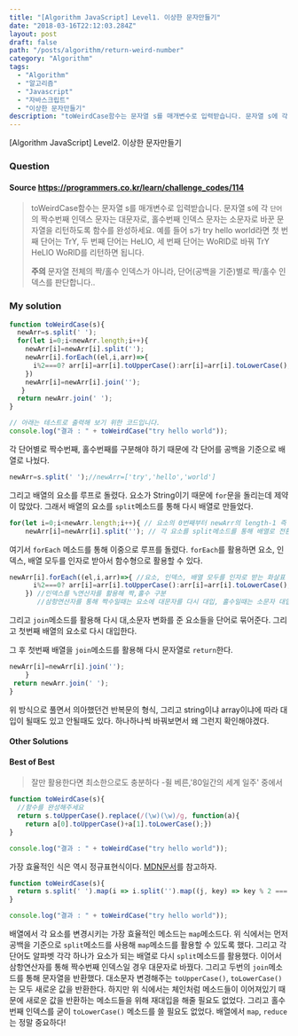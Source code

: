 ```yaml
---
title: "[Algorithm JavaScript] Level1. 이상한 문자만들기"
date: "2018-03-16T22:12:03.284Z"
layout: post
draft: false
path: "/posts/algorithm/return-weird-number"
category: "Algorithm"
tags:
  - "Algorithm"
  - "알고리즘"
  - "Javascript"
  - "자바스크립트"
  - "이상한 문자만들기"
description: "toWeirdCase함수는 문자열 s를 매개변수로 입력받습니다. 문자열 s에 각 `단어`의 짝수번째 인덱스 문자는 대문자로, 홀수번째 인덱스 문자는 소문자로 바꾼 문자열을 리턴하도록 함수를 완성하세요."
---
```


[Algorithm JavaScript] Level2. 이상한 문자만들기

### Question

#### Source https://programmers.co.kr/learn/challenge_codes/114

> toWeirdCase함수는 문자열 s를 매개변수로 입력받습니다.
> 문자열 s에 각 `단어`의 짝수번째 인덱스 문자는 대문자로, 홀수번째 인덱스 문자는 소문자로 바꾼 문자열을 리턴하도록 함수를 완성하세요.
> 예를 들어 s가 try hello world라면 첫 번째 단어는 TrY, 두 번째 단어는 HeLlO, 세 번째 단어는 WoRlD로 바꿔 TrY HeLlO WoRlD를 리턴하면 됩니다.
>
> **주의** 문자열 전체의 짝/홀수 인덱스가 아니라, 단어(공백을 기준)별로 짝/홀수 인덱스를 판단합니다..

### My solution

```javascript
function toWeirdCase(s){
  newArr=s.split(' ');
  for(let i=0;i<newArr.length;i++){
    newArr[i]=newArr[i].split('');
    newArr[i].forEach((el,i,arr)=>{
      i%2===0? arr[i]=arr[i].toUpperCase():arr[i]=arr[i].toLowerCase();
    })
    newArr[i]=newArr[i].join('');
   }
  return newArr.join(' ');
}

// 아래는 테스트로 출력해 보기 위한 코드입니다.
console.log("결과 : " + toWeirdCase("try hello world"));
```

각 단어별로 짝수번째, 홀수번째를 구분해야 하기 때문에 각 단어를 공백을 기준으로 배열로 나눴다.

```javascript
newArr=s.split(' ');//newArr=['try','hello','world']
```

그리고 배열의 요소를 루프로 돌렸다. 요소가 String이기 때문에 ```for```문을 돌리는데 제약이 많았다. 그래서 배열의 요소를 ```split```메소드를 통해 다시 배열로 만들었다.

```javascript
for(let i=0;i<newArr.length;i++){ // 요소의 0번째부터 newArr의 length-1 즉 2번째 요소까지 루프
    newArr[i]=newArr[i].split(''); // 각 요소를 split메소드를 통해 배열로 전환 newArr[0]=['t','r','y']
```

여기서 ```forEach``` 메소드를 통해 이중으로 루프를 돌렸다. ```forEach```를 활용하면 요소, 인덱스, 배열 모두를 인자로 받아서 함수형으로 활용할 수 있다. 

```javascript
newArr[i].forEach((el,i,arr)=>{ //요소, 인덱스, 배열 모두를 인자로 받는 화살표 함수 
      i%2===0? arr[i]=arr[i].toUpperCase():arr[i]=arr[i].toLowerCase();
    }) //인덱스를 %연산자를 활용해 짝,홀수 구분
	   //삼항연산자를 통해 짝수일때는 요소에 대문자를 다시 대입, 홀수일때는 소문자 대입
```

그리고 ```join```메소드를 활용해 다시 대,소문자 변화를 준 요소들을 단어로 묶어준다. 그리고 첫번째 배열의 요소로 다시 대입한다.

그 후 첫번째 배열을 ```join```메소드를 활용해 다시 문자열로 ```return```한다.

```javascript
newArr[i]=newArr[i].join('');
	}
 return newArr.join(' ');
}
```

위 방식으로 풀면서 의아했던건 반복문의 형식, 그리고 string이냐 array이냐에 따라 대입이 될때도 있고 안될때도 있다. 하나하나씩 바꿔보면서 왜 그런지 확인해야겠다. 

#### Other Solutions

#### Best of Best

> 잘만 활용한다면 최소한으로도 충분하다 -쥘 베른,'80일간의 세계 일주' 중에서

```javascript
function toWeirdCase(s){
  //함수를 완성해주세요
  return s.toUpperCase().replace(/(\w)(\w)/g, function(a){
    return a[0].toUpperCase()+a[1].toLowerCase();})
}

console.log("결과 : " + toWeirdCase("try hello world"));
```

가장 효율적인 식은 역시 정규표현식이다. [MDN문서](https://developer.mozilla.org/ko/docs/Web/JavaScript/Guide/%EC%A0%95%EA%B7%9C%EC%8B%9D)를 참고하자.

```javascript
function toWeirdCase(s){
  return s.split(' ').map(i => i.split('').map((j, key) => key % 2 === 0 ? j.toUpperCase() : j).join('')).join(' ')
}

console.log("결과 : " + toWeirdCase("try hello world"));
```

배열에서 각 요소를 변경시키는 가장 효율적인 메소드는 ```map```메소드다. 위 식에서는 먼저 공백을 기준으로 ```split```메소드를 사용해 ```map```메소드를 활용할 수 있도록 했다. 그리고 각 단어도 알파벳 각각 하나가 요소가 되는 배열로 다시 ```split```메소드를 활용했다. 이어서 삼항연산자를 통해 짝수번째 인덱스일 경우 대문자로 바꿨다. 그리고 두번의 ```join```메소드를 통해 문자열을 반환했다. 대소문자 변경해주는 ```toUpperCase()```, ```toLowerCase()```는 모두 새로운 값을 반환한다. 하지만 위 식에서는 체인처럼 메소드들이 이어져있기 때문에 새로운 값을 반환하는 메소드들을 위해 재대입을 해줄 필요도 없었다. 그리고 홀수번째 인덱스를 굳이 ```toLowerCase()``` 메소드를 쓸 필요도 없었다. 배열에서 ```map```, ```reduce```는 정말 중요하다!

